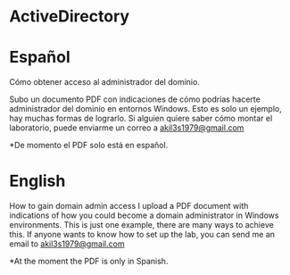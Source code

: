 # ActiveDirectory
# Español

Cómo obtener acceso al administrador del dominio.

Subo un documento PDF con indicaciones de cómo podrías hacerte administrador del dominio en entornos Windows. Esto es solo un ejemplo, hay muchas formas de lograrlo.
Si alguien quiere saber cómo montar el laboratorio, puede enviarme un correo a akil3s1979@gmail.com

*De momento el PDF solo está en español.


# English

How to gain domain admin access
I upload a PDF document with indications of how you could become a domain administrator in Windows environments. This is just one example, there are many ways to achieve this.
If anyone wants to know how to set up the lab, you can send me an email to akil3s1979@gmail.com

*At the moment the PDF is only in Spanish.
